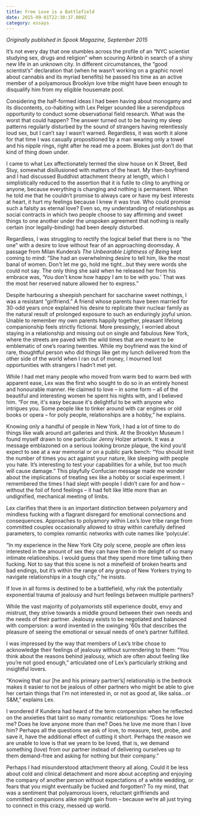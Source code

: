```yaml
---
title: Free Love is a Battlefield
date: 2015-09-01T22:30:37.000Z
category: essays
---
```

*Originally published in Spook Magazine, September 2015*

It’s not every day that one stumbles across the profile of an “NYC scientist studying sex, drugs and religion” when scouring Airbnb in search of a shiny new life in an unknown city. In different circumstances, the “good scientist’s” declaration that (when he wasn’t working on a graphic novel about cannabis and its myriad benefits) he passed his time as an active member of a polyamorous Brooklyn love tribe might have been enough to disqualify him from my eligible housemate pool. 

Considering the half-formed ideas I had been having about monogamy and its discontents, co-habiting with Lex Pelger sounded like a serendipitous opportunity to conduct some observational field research. What was the worst that could happen? The answer turned out to be having my sleep patterns regularly disturbed by the sound of strangers having relentlessly loud sex, but I can’t say I wasn’t warned. Regardless, it was worth it alone for that time I was casually propositioned by a man wearing only a towel and his nipple rings, right after he read me a poem. Blokes just don’t do that kind of thing down under. 

I came to what Lex affectionately termed the slow house on K Street, Bed Stuy, somewhat disillusioned with matters of the heart. My then-boyfriend and I had discussed Buddhist attachment theory at length, which I simplistically reduced to the assertion that it is futile to cling to anything or anyone, because everything is changing and nothing is permanent. When he told me that he couldn’t promise to always care or have my best interests at heart, it hurt my feelings because I knew it was true. Who could promise such a falsity as eternal love? Even so, my understanding of relationships as social contracts in which two people choose to say affirming and sweet things to one another under the unspoken agreement that nothing is really certain (nor legally-binding) had been deeply disturbed. 

Regardless, I was struggling to rectify the logical belief that there is no “the one” with a desire to love without fear of an approaching doomsday. A passage from Milan Kundera’s _The Unbearable Lightness of Being_ kept coming to mind: “She had an overwhelming desire to tell him, like the most banal of women. Don't let me go, hold me tight…but they were words she could not say. The only thing she said when he released her from his embrace was, ‘You don't know how happy I am to be with you.’ That was the most her reserved nature allowed her to express.” 

Despite harbouring a sheepish penchant for saccharine sweet nothings, I was a resistant “girlfriend.” A friend whose parents have been married for 30-odd years once explained his desire to replicate their nuclear family as the natural result of prolonged exposure to such an enduringly joyful union.  Unable to remember my own parents happily together, pleasant lifelong companionship feels strictly fictional. More pressingly, I worried about staying in a relationship and missing out on single and fabulous New York, where the streets are paved with the wild times that are meant to be emblematic of one’s roaring twenties. While my boyfriend was the kind of rare, thoughtful person who did things like get my lunch delivered from the other side of the world when I ran out of money, I mourned lost opportunities with strangers I hadn’t met yet. 

While I had met many people who moved from warm bed to warm bed with apparent ease, Lex was the first who sought to do so in an entirely honest and honourable manner. He claimed to love – in some form – all of the beautiful and interesting women he spent his nights with, and I believed him. “For me, it's easy because it's delightful to be with anyone who intrigues you. Some people like to tinker around with car engines or old books or opera – for poly people, relationships are a hobby,” he explains. 

Knowing only a handful of people in New York, I had a lot of time to do things like walk around art galleries and think. At the Brooklyn Museum I found myself drawn to one particular Jenny Holzer artwork. It was a message emblazoned on a serious looking bronze plaque, the kind you’d expect to see at a war memorial or on a public park bench: “You should limit the number of times you act against your nature, like sleeping with people you hate. It’s interesting to test your capabilities for a while, but too much will cause damage.” This playfully Confucian message made me wonder about the implications of treating sex like a hobby or social experiment. I remembered the times I had slept with people I didn’t care for and how – without the foil of fond feelings – it had felt like little more than an undignified, mechanical meeting of limbs. 

Lex clarifies that there is an important distinction between polyamory and mindless fucking with a flagrant disregard for emotional connections and consequences. Approaches to polyamory within Lex’s love tribe range from committed couples occasionally allowed to stray within carefully defined parameters, to complex romantic networks with cute names like ‘polycule’. 

“In my experience in the New York City poly scene, people are often less interested in the amount of sex they can have then in the delight of so many intimate relationships. I would guess that they spend more time talking then fucking. Not to say that this scene is not a minefield of broken hearts and bad endings, but it’s within the range of any group of New Yorkers trying to navigate relationships in a tough city,” he insists.

If love in all forms is destined to be a battlefield, why risk the potentially exponential trauma of jealousy and hurt feelings between multiple partners? 

While the vast majority of polyamorists still experience doubt, envy and mistrust, they strive towards a middle ground between their own needs and the needs of their partner. Jealousy exists to be negotiated and balanced with compersion: a word invented in the swinging ‘60s that describes the pleasure of seeing the emotional or sexual needs of one’s partner fulfilled.

I was impressed by the way that members of Lex’s tribe chose to acknowledge their feelings of jealousy without surrendering to them: “You think about the reasons behind jealousy, which are often about feeling like you’re not good enough,” articulated one of Lex’s particularly striking and insightful lovers. 

“Knowing that our \[he and his primary partner’s] relationship is the bedrock makes it easier to not be jealous of other partners who might be able to give her certain things that I'm not interested in, or not as good at, like salsa…or S&M,” explains Lex. 

I wondered if Kundera had heard of the term compersion when he reflected on the anxieties that taint so many romantic relationships: “Does he love me? Does he love anyone more than me? Does he love me more than I love him? Perhaps all the questions we ask of love, to measure, test, probe, and save it, have the additional effect of cutting it short. Perhaps the reason we are unable to love is that we yearn to be loved, that is, we demand something (love) from our partner instead of delivering ourselves up to them demand-free and asking for nothing but their company.” 

Perhaps I had misunderstood attachment theory all along. Could it be less about cold and clinical detachment and more about accepting and enjoying the company of another person without expectations of a white wedding, or fears that you might eventually be fucked and forgotten? To my mind, that was a sentiment that polyamorous lovers, reluctant girlfriends and committed companions alike might gain from – because we’re all just trying to connect in this crazy, messed up world.
